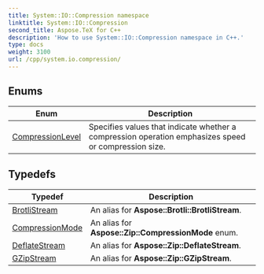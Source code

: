 ```yaml
---
title: System::IO::Compression namespace
linktitle: System::IO::Compression
second_title: Aspose.TeX for C++
description: 'How to use System::IO::Compression namespace in C++.'
type: docs
weight: 3100
url: /cpp/system.io.compression/
---
```




## Enums

| Enum | Description |
| --- | --- |
| [CompressionLevel](./compressionlevel/) | Specifies values that indicate whether a compression operation emphasizes speed or compression size. |
## Typedefs

| Typedef | Description |
| --- | --- |
| [BrotliStream](./brotlistream/) | An alias for **Aspose::Brotli::BrotliStream**. |
| [CompressionMode](./compressionmode/) | An alias for **Aspose::Zip::CompressionMode** enum. |
| [DeflateStream](./deflatestream/) | An alias for **Aspose::Zip::DeflateStream**. |
| [GZipStream](./gzipstream/) | An alias for **Aspose::Zip::GZipStream**. |
